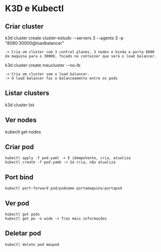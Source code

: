 # K3D e Kubectl

## Criar cluster
  k3d cluster create cluster-estudo --servers 3 --agents 3 -p "8080:30000@loadbalancer" 

    -> Cria um cluster com 3 control planes, 3 nodes e binda a porta 8080 da maquina para o 30000, focado no container que será o load balancer.

  k3d cluster create meucluster --no-lb
    
    -> Cria um cluster sem o load balancer.
    -> O load balancer faz o balanceamento entre os pods

## Listar clusters
  k3d cluster list

## Ver nodes
  kubectl get nodes

## Criar pod
    kubectl apply -f pod.yaml -> É idempotente, cria, atualiza
    kubectl create -f pod.yamk -> Só cria, não atualiza

## Port bind
    kubectl port-forward pod/podname portamaquina:portapod

## Ver pod
    kubectl get pods
    kubectl get po -o wide -> Traz mais informações

## Deletar pod
    kubectl delete pod meupod 

